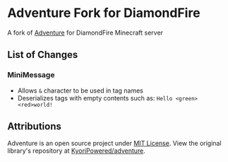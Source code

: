 # Adventure Fork for DiamondFire
A fork of [Adventure](https://github.com/KyoriPowered/adventure) for DiamondFire Minecraft server

## List of Changes
### MiniMessage
- Allows `&` character to be used in tag names
- Deserializes tags with empty contents such as: `Hello <green><red>world!`

## Attributions
Adventure is an open source project under [MIT License](https://github.com/KyoriPowered/adventure/blob/main/4/license.txt).
View the original library's repository at [KyoriPowered/adventure](https://github.com/KyoriPowered/adventure).
